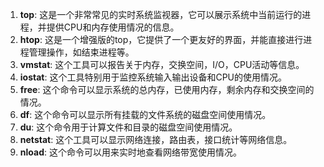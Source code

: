 1. **top**: 这是一个非常常见的实时系统监视器，它可以展示系统中当前运行的进程，并提供CPU和内存使用情况的信息。
2. **htop**: 这是一个增强版的top，它提供了一个更友好的界面，并能直接进行进程管理操作，如结束进程等。
3. **vmstat**: 这个工具可以报告关于内存，交换空间，I/O，CPU活动等信息。
4. **iostat**: 这个工具特别用于监控系统输入输出设备和CPU的使用情况。
5. **free**: 这个命令可以显示系统的总内存，已使用内存，剩余内存和交换空间的情况。
6. **df**: 这个命令可以显示所有挂载的文件系统的磁盘空间使用情况。
7. **du**: 这个命令用于计算文件和目录的磁盘空间使用情况。
8. **netstat**: 这个工具可以显示网络连接，路由表，接口统计等网络信息。
9. **nload**: 这个命令可以用来实时地查看网络带宽使用情况。
